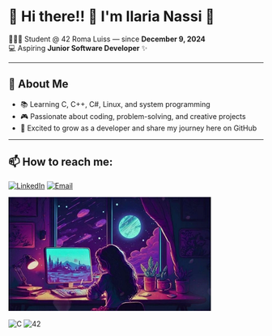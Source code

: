 # 👋 Hi there!! 🌹 I'm Ilaria Nassi 🌹

👩🏻‍💻 Student @ 42 Roma Luiss — since **December 9, 2024**  
💻 Aspiring **Junior Software Developer** ✨  

---

## 🌱 About Me
- 📚 Learning C, C++, C#, Linux, and system programming  
- 🎮 Passionate about coding, problem-solving, and creative projects  
- 🚀 Excited to grow as a developer and share my journey here on GitHub  

---

## 📫 How to reach me:
[![LinkedIn](https://img.shields.io/badge/LinkedIn-0077B5?style=for-the-badge&logo=linkedin&logoColor=white)](www.linkedin.com/in/ilaria-nassi-617900254)
[![Email](https://img.shields.io/badge/Email-D14836?style=for-the-badge&logo=gmail&logoColor=white)](ilaria.nassi@yahoo.it)


<img src="https://github.com/19Jillian89/19Jillian89/blob/main/Let a mesmerizing lofi aesthetic gif transport you to a world of neon lights and nostalgia, perfectly complementing your vintage style_.jpg" width="400"/>


![C](https://img.shields.io/badge/Language-C-blue) ![42](https://img.shields.io/badge/42-Student-black)
